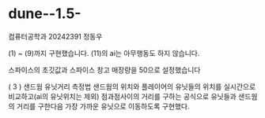# dune--1.5-
컴퓨터공학과 
20242391 정동우

(1) ~ (9)까지 구현했습니다.
(11)의 ai는 아무행동도 하지 않습니다.

스파이스의 초깃값과 스파이스 창고 매장량을 50으로 설정했습니다

( 3 ) 샌드웜 유닛거리 측정법
샌드웜의 위치와 플레이어의 유닛들의 위치를
실시간으로 비교하고(ai의 유닛위치는 제외) 점과점사이의 거리를 구하는 공식으로 유닛들과 샌드웜의 거리를 구한다음
가장 가까운 유닛으로 이동하도록 구현했다.
